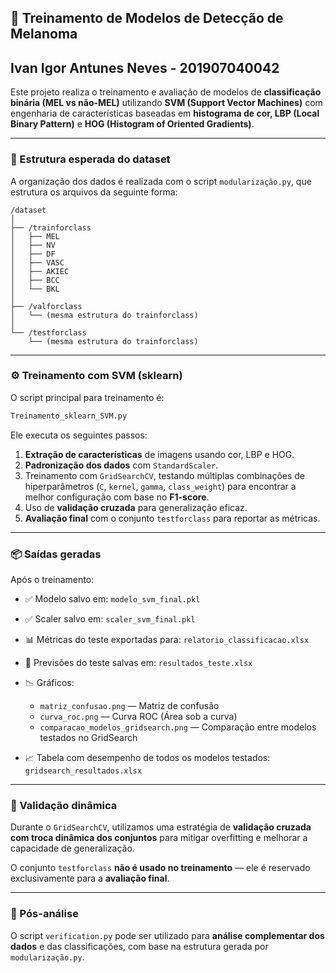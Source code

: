 ## 🧐 Treinamento de Modelos de Detecção de Melanoma

## Ivan Igor Antunes Neves - 201907040042

Este projeto realiza o treinamento e avaliação de modelos de **classificação binária (MEL vs não-MEL)** utilizando **SVM (Support Vector Machines)** com engenharia de características baseadas em **histograma de cor, LBP (Local Binary Pattern)** e **HOG (Histogram of Oriented Gradients)**.

---

### 📁 Estrutura esperada do dataset

A organização dos dados é realizada com o script `modularização.py`, que estrutura os arquivos da seguinte forma:

```
/dataset
│
├── /trainforclass
│   ├── MEL
│   ├── NV
│   ├── DF
│   ├── VASC
│   ├── AKIEC
│   ├── BCC
│   └── BKL
│
├── /valforclass
│   └── (mesma estrutura do trainforclass)
│
└── /testforclass
    └── (mesma estrutura do trainforclass)
```

---

### ⚙️ Treinamento com SVM (sklearn)

O script principal para treinamento é:

```bash
Treinamento_sklearn_SVM.py
```

Ele executa os seguintes passos:

1. **Extração de características** de imagens usando cor, LBP e HOG.
2. **Padronização dos dados** com `StandardScaler`.
3. Treinamento com `GridSearchCV`, testando múltiplas combinações de hiperparâmetros (`C`, `kernel`, `gamma`, `class_weight`) para encontrar a melhor configuração com base no **F1-score**.
4. Uso de **validação cruzada** para generalização eficaz.
5. **Avaliação final** com o conjunto `testforclass` para reportar as métricas.

---

### 📦 Saídas geradas

Após o treinamento:

* ✅ Modelo salvo em: `modelo_svm_final.pkl`
* ✅ Scaler salvo em: `scaler_svm_final.pkl`
* 📊 Métricas do teste exportadas para: `relatorio_classificacao.xlsx`
* 📁 Previsões do teste salvas em: `resultados_teste.xlsx`
* 📉 Gráficos:

  * `matriz_confusao.png` — Matriz de confusão
  * `curva_roc.png` — Curva ROC (Área sob a curva)
  * `comparacao_modelos_gridsearch.png` — Comparação entre modelos testados no GridSearch
* 📈 Tabela com desempenho de todos os modelos testados: `gridsearch_resultados.xlsx`

---

### 🔄 Validação dinâmica

Durante o `GridSearchCV`, utilizamos uma estratégia de **validação cruzada com troca dinâmica dos conjuntos** para mitigar overfitting e melhorar a capacidade de generalização.

O conjunto `testforclass` **não é usado no treinamento** — ele é reservado exclusivamente para a **avaliação final**.

---

### 🥺 Pós-análise

O script `verification.py` pode ser utilizado para **análise complementar dos dados** e das classificações, com base na estrutura gerada por `modularização.py`.
